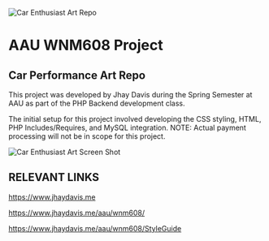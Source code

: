 ![Car Enthusiast Art Repo](https://jhaydavis.me/aau/wnm608/img/hero-bg.jpg)
# AAU WNM608 Project
## Car Performance Art Repo

This project was developed by Jhay Davis during the Spring Semester at AAU as part of the PHP Backend development class.

The initial setup for this project involved developing the CSS styling, HTML, PHP Includes/Requires, and MySQL integration. NOTE: Actual payment processing will not be in scope for this project.

![Car Enthusiast Art Screen Shot](https://jhaydavis.me/aau/wnm608/screenshots/git-lp.jpg)

## RELEVANT LINKS
https://www.jhaydavis.me

https://www.jhaydavis.me/aau/wnm608/

https://www.jhaydavis.me/aau/wnm608/StyleGuide

